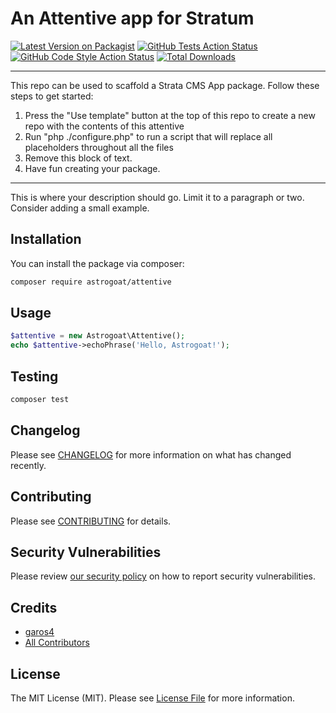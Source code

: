# An Attentive app for Stratum

[![Latest Version on Packagist](https://img.shields.io/packagist/v/astrogoat/attentive.svg?style=flat-square)](https://packagist.org/packages/astrogoat/attentive)
[![GitHub Tests Action Status](https://img.shields.io/github/workflow/status/astrogoat/attentive/run-tests?label=tests)](https://github.com/astrogoat/attentive/actions?query=workflow%3Arun-tests+branch%3Amain)
[![GitHub Code Style Action Status](https://img.shields.io/github/workflow/status/astrogoat/attentive/Check%20&%20fix%20styling?label=code%20style)](https://github.com/astrogoat/attentive/actions?query=workflow%3A"Check+%26+fix+styling"+branch%3Amain)
[![Total Downloads](https://img.shields.io/packagist/dt/astrogoat/attentive.svg?style=flat-square)](https://packagist.org/packages/astrogoat/attentive)

---
This repo can be used to scaffold a Strata CMS App package. Follow these steps to get started:

1. Press the "Use template" button at the top of this repo to create a new repo with the contents of this attentive
2. Run "php ./configure.php" to run a script that will replace all placeholders throughout all the files
3. Remove this block of text.
4. Have fun creating your package.
---

This is where your description should go. Limit it to a paragraph or two. Consider adding a small example.

## Installation

You can install the package via composer:

```bash
composer require astrogoat/attentive
```

## Usage

```php
$attentive = new Astrogoat\Attentive();
echo $attentive->echoPhrase('Hello, Astrogoat!');
```

## Testing

```bash
composer test
```

## Changelog

Please see [CHANGELOG](CHANGELOG.md) for more information on what has changed recently.

## Contributing

Please see [CONTRIBUTING](.github/CONTRIBUTING.md) for details.

## Security Vulnerabilities

Please review [our security policy](../../security/policy) on how to report security vulnerabilities.

## Credits

- [garos4](https://github.com/astrogoat)
- [All Contributors](../../contributors)



## License

The MIT License (MIT). Please see [License File](LICENSE.md) for more information.
